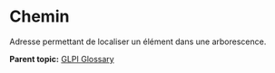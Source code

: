Chemin
======

Adresse permettant de localiser un élément dans une arborescence.

**Parent topic:** [GLPI Glossary](../../glpi/glossary.html)
